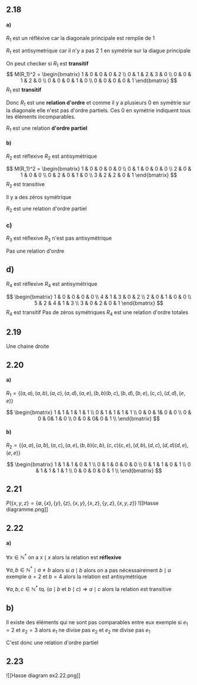 ## 2.18

#### a)

$R_1$ est un réfléxive car la diagonale principale est remplie de 1

$R_1$ est antisymetrique car il n'y a pas 2 $1$ en symétrie sur la diague principale

On peut checker si $R_1$ est **transitif**
$$
M(R_1)^2 = 
\begin{bmatrix}
1 & 0 & 0 & 0 & 2 \\
0 & 1 & 2 & 3 & 0 \\
0 & 0 & 1 & 2 & 0 \\
0 & 0 & 0 & 1 & 0 \\
0 & 0 & 0 & 0 & 1
\end{bmatrix}
$$
$R_1$ est **transitif**

Donc $R_1$ est une **relation d'ordre**
et comme il y a plusieurs $0$ en symétrie sur la diagonale elle n'est pas d'ordre partiels. Ces $0$ en symétrie indiquent tous les éléments incomparables.

$R_1$ est une relation **d'ordre partiel**

#### b)
$R_2$ est réflexive 
$R_2$ est antisymétrique

$$
M(R_1)^2 = 
\begin{bmatrix}
1 & 0 & 0 & 0 & 0 \\
0 & 1 & 0 & 0 & 0 \\
2 & 0 & 1 & 0 & 0 \\
0 & 2 & 0 & 1 & 0 \\
3 & 2 & 2 & 0 & 1
\end{bmatrix}
$$
$R_2$ est transitive

Il y a des zéros symétrique

$R_2$ est une relation d'ordre partiel

### c)
$R_3$ est réflexive 
$R_3$ n'est pas antisymétrique

Pas une relation d'ordre

## d)
$R_4$ est réflexive
$R_4$ est antisymétrique

$$
\begin{bmatrix}
1 & 0 & 0 & 0 & 0 \\
4 & 1 & 3 & 0 & 2 \\
2 & 0 & 1 & 0 & 0 \\
5 & 2 & 4 & 1 & 3 \\
3 & 0 & 2 & 0 & 1
\end{bmatrix}
$$
$R_4$ est transitif
Pas de zéros symétriques
$R_4$ est une relation d'ordre totales

## 2.19

Une chaine droite

## 2.20

#### a)
$R_1= \{(a,a),(a,b),(a,c),(a,d),(a,e),(b,b)(b,c),(b,d),(b,e), (c,c),(d,d),(e,e)\}$ 

$$
\begin{bmatrix}
1 & 1 & 1 & 1 & 1 \\
0 & 1 & 1 & 1 & 1 \\
0 & 0 & 1& 0 & 0 \\
0 & 0 & 0& 1 & 0 \\
0 & 0 & 0& 0 & 1 \\
\end{bmatrix}
$$
#### b)
$R_2 = \{(a,a),(a,b),(a,c),(a,e),(b,b)(c,b),(c,c)(c,e),(d,b),(d,c),(d,d)(d,e),(e,e)\}$

$$
\begin{bmatrix}
1 & 1 & 1 & 0 & 1 \\
0 & 1 & 0 & 0 & 0 \\
0 & 1 & 1 & 0 & 1 \\
0 & 1 & 1 & 1 & 1 \\
0 & 0 & 0 & 0 & 1 \\
\end{bmatrix}
$$

## 2.21

$P(\{x,y,z\} = \{\emptyset, \{x\},\{y\},\{z\},\{x,y\},\{x,z\},\{y,z\},\{x,y,z\}\}$
![[Hasse diagramme.png]]

## 2.22
#### a)
$\forall x \in \mathbb{N}^* \text{ on a }x \mid x$ alors la relation est **réflexive**

$\forall a,b \in \mathbb{N}^* \mid a \neq b$ alors si $a \mid b$ alors on a pas nécessairement $b \mid a$
exemple $a = 2$ et $b = 4$ alors la relation est antisymétrique

$\forall a,b,c \in \mathbb{N}^* \text{ tq. } (a \mid b \text{ et } b\mid c) \Rightarrow a\mid c$ alors la relation est transitive

## b)

Il existe des éléments qui ne sont pas comparables entre eux exemple si $e_1 = 2$ et $e_2 = 3$ alors $e_1$ ne divise pas $e_2$ et $e_2$ ne divise pas $e_1$

C'est donc une relation d'ordre partiel


## 2.23
![[Hasse diagram ex2.22.png]]

